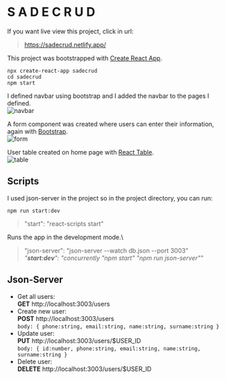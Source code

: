 # S A D E C R U D

If you want live view this project, click in url: <br>
>https://sadecrud.netlify.app/

This project was bootstrapped with [Create React App](https://github.com/facebook/create-react-app).<br>
```
npx create-react-app sadecrud
cd sadecrud
npm start
```

I defined navbar using bootstrap and I added the navbar to the pages I defined. <br>
![navbar](https://user-images.githubusercontent.com/39413875/128742454-4912d466-bbd4-4234-b7cb-c3cc4dfb0dad.PNG) <br>

A form component was created where users can enter their information, again with [Bootstrap](https://getbootstrap.com/). <br>
![form](https://user-images.githubusercontent.com/39413875/128739807-84ace4ba-192e-4d4e-9c32-ae44f4940946.PNG) <br>

User table created on home page with [React Table](https://react-table.tanstack.com/). <br>
![table](https://user-images.githubusercontent.com/39413875/128740027-e730f9ce-1ea9-49b0-8364-0dbbb9d84e9d.PNG) <br>

## Scripts
I used json-server in the project so in the project directory, you can run:

```
npm run start:dev
```  

>"start": "react-scripts start" <br>

Runs the app in the development mode.\
>"json-server": "json-server --watch db.json --port 3003" <br>
> *"**start:dev**": "concurrently \"npm start\" \"npm run json-server\""*

## Json-Server
- Get all users:<br>
**GET** http://localhost:3003/users
- Create new user:<br>
**POST** http://localhost:3003/users<br> ``` body: { phone:string, email:string, name:string, surname:string } ```
- Update user:
<br>**PUT** http://localhost:3003/users/$USER_ID<br> ``` body: { id:number, phone:string, email:string, name:string, surname:string } ```
- Delete user:<br>
**DELETE** http://localhost:3003/users/$USER_ID



